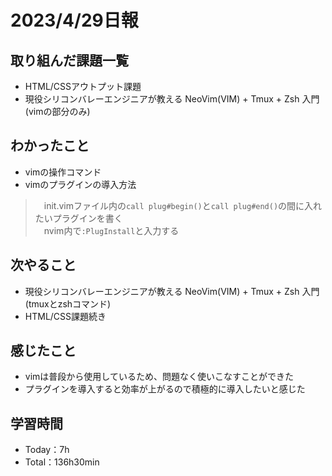 # 2023/4/29日報

## 取り組んだ課題一覧
- HTML/CSSアウトプット課題
- 現役シリコンバレーエンジニアが教える NeoVim(VIM) + Tmux + Zsh 入門(vimの部分のみ)


## わかったこと
- vimの操作コマンド
- vimのプラグインの導入方法
>　init.vimファイル内の`call plug#begin()`と`call plug#end()`の間に入れたいプラグインを書く<br>
>　nvim内で`:PlugInstall`と入力する

## 次やること
- 現役シリコンバレーエンジニアが教える NeoVim(VIM) + Tmux + Zsh 入門(tmuxとzshコマンド)
- HTML/CSS課題続き

## 感じたこと
- vimは普段から使用しているため、問題なく使いこなすことができた
- プラグインを導入すると効率が上がるので積極的に導入したいと感じた

## 学習時間
- Today：7h
- Total：136h30min
